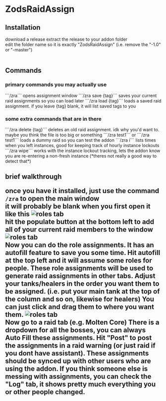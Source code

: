 # ZodsRaidAssign
<h2>Installation</h2>
download a release
extract the release to your addon folder<br>
edit the folder name so it is exactly "ZodsRaidAssign" (i.e. remove the "-1.0" or "-master")<br>
<br>
<h2>Commands</h2>
<h3>primary commands you may actually use</h3>
```/zra``` opens assignment window
```/zra save {tag}``` saves your current raid assignments so you can load later
```/zra load {tag}``` loads a saved raid assignment. if you leave {tag} blank, it will list saved tags to you

<h3>some extra commands that are in there</h3>
```/zra delete {tag}``` deletes an old raid assignment. idk why you'd want to. maybe you think the file is too big or something
```/zra test1``` or ```/zra test1``` loads a dummy raid so you can test the addon
```/zra i``` lists times when you left instances, good for keeping track of hourly instance lockouts
```/zra wipe``` works with the instance lockout tracking, lets the addon know you are re-entering a non-fresh instance (*theres not really a good way to detect that*)

<br>
<h2>brief walkthrough

once you have it installed, just use the command `/zra` to open the main window <br>
it will probably be blank when you first open it like this
![roles tab](https://github.com/Alogsdon/ZodsRaidAssign/blob/master/images/RolesTab.png)
<br>
hit the populate button at the bottom left to add all of your current raid members to the window
![roles tab](https://github.com/Alogsdon/ZodsRaidAssign/blob/master/images/RolesTab.png)
<br>
Now you can do the role assignments. It has an autofill feature to save you some time. Hit autofill at the top left and it will assume some roles for people. These role assignments will be used to generate raid assignments in other tabs. Adjust your tanks/healers in the order you want them to be assigned. (i.e. put your main tank at the top of the column and so on, likewise for healers) You can just click and drag them to where you want them.
![roles tab](https://github.com/Alogsdon/ZodsRaidAssign/blob/master/images/RolesTab.png)
<br>
Now go to a raid tab (e.g. Molten Core) There is a dropdown for all the bosses, you can always Auto Fill these assignments. Hit "Post" to post the assignments in a raid warning (or just raid if you dont have assistant). These assignments should be synced up with other users who are using the addon. If you think someone else is messing with assignments, you can check the "Log" tab, it shows pretty much everything you or other people changed.


